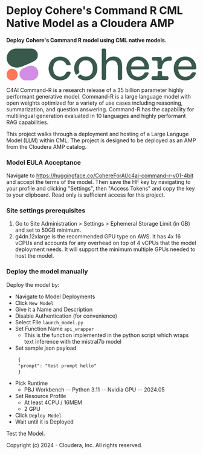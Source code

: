 # Deploy Cohere's Command R CML Native Model as a Cloudera AMP

**Deploy Cohere's Command R model using CML native models.**

![](/images/cohere-logo.png)

C4AI Command-R is a research release of a 35 billion parameter highly performant generative model. Command-R is a large language model with open weights optimized for a variety of use cases including reasoning, summarization, and question answering. Command-R has the capability for multilingual generation evaluated in 10 languages and highly performant RAG capabilities.

This project walks through a deployment and hosting of a Large Languge Model (LLM) within CML. The project is designed to be deployed as an AMP from the Cloudera AMP catalog.

### Model EULA Acceptance
Navigate to https://huggingface.co/CohereForAI/c4ai-command-r-v01-4bit and accept the terms of the model. Then save the HF key by navigating to your profile and clicking "Settings", then "Access Tokens" and copy the key to your clipboard. Read only is sufficient access for this project.

### Site settings prerequisites
1. Go to Site Administration > Settings > Ephemeral Storage Limit (in GB) and set to 50GB minimum.
2. g4dn.12xlarge is the recommended GPU type on AWS. It has 4x 16 vCPUs and accounts for any overhead on top of 4 vCPUs that the model deployment needs. It will support the minimum multiple GPUs needed to host the model.

### Deploy the model manually
Deploy the model by:
- Navigate to  Model Deployments
- Click `New Model`
- Give it a Name and Description
- Disable Authentication (for convenience)
- Select File `launch_model.py`
- Set Function Name `api_wrapper`
  - This is the function implemented in the python script which wraps text inference with the mistral7b model
- Set sample json payload
   ```
    {
    "prompt": "test prompt hello"
    }
   ```
- Pick Runtime
  - PBJ Workbench -- Python 3.11 -- Nvidia GPU -- 2024.05
- Set Resource Profile
  - At least 4CPU / 16MEM
  - 2 GPU
- Click `Deploy Model`
- Wait until it is Deployed

Test the Model.



Copyright (c) 2024 - Cloudera, Inc. All rights reserved.